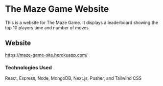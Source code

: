 # The Maze Game Website

This is a website for The Maze Game. It displays a leaderboard showing the top 10 players time and number of moves.

## Website

https://maze-game-site.herokuapp.com/

### Technologies Used

React, Express, Node, MongoDB, Next.js, Pusher, and Tailwind CSS
